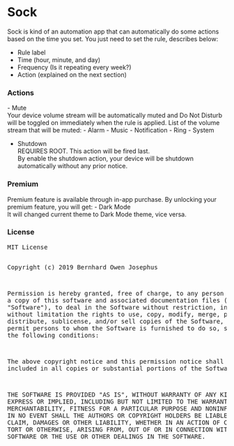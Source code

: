 # Sock
Sock is kind of an automation app that can automatically do some actions based on the time you set. 
You just need to set the rule, describes below:
  - Rule label
  - Time (hour, minute, and day)
  - Frequency (Is it repeating every week?)
  - Action (explained on the next section)

<h3> Actions </h3>
- Mute<br>
  Your device volume stream will be automatically muted and Do Not Disturb will be toggled on immediately when the rule is applied. 
  List of the volume stream that will be muted:
    - Alarm
    - Music
    - Notification
    - Ring
    - System
    
- Shutdown<br>
  REQUIRES ROOT. This action will be fired last.<br>
  By enable the shutdown action, your device will be shutdown automatically without any prior notice.

<h3> Premium </h3>
Premium feature is available through in-app purchase. By unlocking your premium feature, you will get:
- Dark Mode<br>
  It will changed current theme to Dark Mode theme, vice versa.

<h3> License </h3>
<pre>MIT License

Copyright (c) 2019 Bernhard Owen Josephus

Permission is hereby granted, free of charge, to any person obtaining a copy
of this software and associated documentation files (the "Software"), to deal
in the Software without restriction, including without limitation the rights
to use, copy, modify, merge, publish, distribute, sublicense, and/or sell
copies of the Software, and to permit persons to whom the Software is
furnished to do so, subject to the following conditions:

The above copyright notice and this permission notice shall be included in all
copies or substantial portions of the Software.

THE SOFTWARE IS PROVIDED "AS IS", WITHOUT WARRANTY OF ANY KIND, EXPRESS OR
IMPLIED, INCLUDING BUT NOT LIMITED TO THE WARRANTIES OF MERCHANTABILITY,
FITNESS FOR A PARTICULAR PURPOSE AND NONINFRINGEMENT. IN NO EVENT SHALL THE
AUTHORS OR COPYRIGHT HOLDERS BE LIABLE FOR ANY CLAIM, DAMAGES OR OTHER
LIABILITY, WHETHER IN AN ACTION OF CONTRACT, TORT OR OTHERWISE, ARISING FROM,
OUT OF OR IN CONNECTION WITH THE SOFTWARE OR THE USE OR OTHER DEALINGS IN THE
SOFTWARE.</pre>
